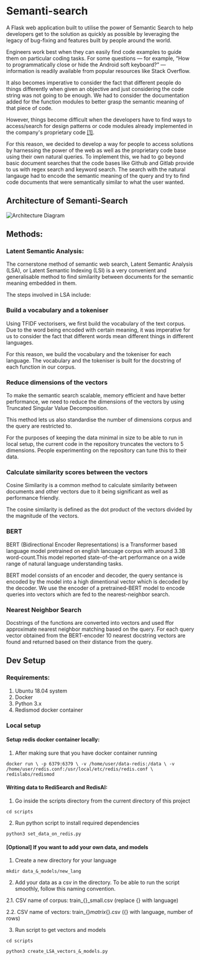 # Semanti-search
A Flask web application built to utilise the power of Semantic Search to help developers get to the solution as quickly as possible by leveraging the legacy of bug-fixing and features built by people around the world.

Engineers work best when they can easily find code examples to guide them on particular coding tasks. For some questions — for example, “How to programmatically close or hide the Android soft keyboard?” — information is readily available from popular resources like Stack Overflow. 

It also becomes imperative to consider the fact that different people do things differently when given an objective and just considering the code string was not going to be enough. We had to consider the documentation added for the function modules to better grasp the semantic meaning of that piece of code.

However, things become difficult when the developers have to find ways to access/search for design patterns or code modules already implemented in the company's proprietary code [[1]](https://ai.facebook.com/blog/neural-code-search-ml-based-code-search-using-natural-language-queries/). 

For this reason, we decided to develop a way for people to access solutions by harnessing the power of the web as well as the proprietary code base using their own natural queries. To implement this, we had to go beyond basic document searches that the code bases like Github and Gitlab provide to us with regex search and keyword search. The search with the natural langauge had to encode the semantic meaning of the query and try to find code documents that were semantically similar to what the user wanted. 

## Architecture of Semanti-Search

![Architecture Diagram](https://raw.githubusercontent.com/naanunaane/semanti-search/blob/main/resources/Arch_Diagram_v1.1.png)


## Methods:

### Latent Semantic Analysis:
The cornerstone method of semantic web search, Latent Semantic Analysis (LSA), or Latent Semantic Indexing (LSI) is a very convenient and generalisable method to find similarity between documents for the semantic meaning embedded in them. 

The steps involved in LSA include:

### Build a vocabulary and a tokeniser
Using TFIDF vectorisers, we first build the vocabulary of the text corpus. Due to the word being encoded with certain meaning, it was imperative for us to consider the fact that different words mean different things in different languages. 

For this reason, we build the vocabulary and the tokeniser for each language. The vocabulary and the tokeniser is built for the docstring of each function in our corpus. 

### Reduce dimensions of the vectors
To make the semantic search scalable, memory efficient and have better performance, we need to reduce the dimensions of the vectors by using Truncated Singular Value Decomposition. 

This method lets us also standardise the number of dimensions corpus and the query are restricted to. 

For the purposes of keeping the data minimal in size to be able to run in local setup, the current code in the repository truncates the vectors to 5 dimensions. People experimenting on the repository can tune this to their data. 

### Calculate similarity scores between the vectors
Cosine Similarity is a common method to calculate similarity between documents and other vectors due to it being significant as well as performance friendly. 

The cosine similarity is defined as the dot product of the vectors divided by the magnitude of the vectors. 

### BERT
BERT (Bidirectional Encoder Representations) is a Transformer based language model pretrained on english lancuage corpus with around 3.3B word-count.This model reported state-of-the-art performance on a wide range of natural language understanding tasks. 

BERT model consists of an encoder and decoder, the query sentance is encoded by the model into a high dimentional vector which is decoded by the decoder. We use the encoder of a pretrained-BERT model to encode queries into vectors which are fed to the nearest-neighbor search.

### Nearest Neighbor Search
Docstrings of the functions are converted into vectors and used ffor approximate nearest neighbor matching based on the query. For each query vector obtained from the BERT-encoder 10 nearest docstring vectors are found and returned based on their distance from the query.


## Dev Setup

### Requirements:
1. Ubuntu 18.04 system
2. Docker
3. Python 3.x
4. Redismod docker container

### Local setup
#### Setup redis docker container locally:
1. After making sure that you have docker container running

`docker run \
 -p 6379:6379 \
 -v /home/user/data-redis:/data \
 -v /home/user/redis.conf:/usr/local/etc/redis/redis.conf \
 redislabs/redismod`

#### Writing data to RediSearch and RedisAI:
1. Go inside the scripts directory from the current directory of this project

`cd scripts`
   
2. Run python script to install required dependencies

`python3 set_data_on_redis.py`

#### [Optional] If you want to add your own data, and models
1. Create a new directory for your language

`mkdir data_&_models/new_lang`

2. Add your data as a csv in the directory. To be able to run the script smoothly, follow this naming convention. 

2.1. CSV name of corpus: train_{}_small.csv       (replace {} with language)

2.2. CSV name of vectors: train_{}_matrix_{}.csv  ({} with language, number of rows)

3. Run script to get vectors and models

`cd scripts`

`python3 create_LSA_vectors_&_models.py`
